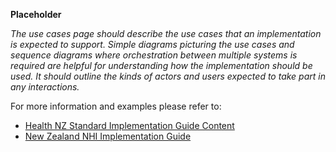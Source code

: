**Placeholder**

*The use cases page should describe the use cases that an implementation is expected to support. Simple diagrams picturing the use cases and sequence diagrams where orchestration between multiple systems is required are helpful for understanding how the implementation should be used. It should outline the kinds of actors and users expected to take part in any interactions.*

For more information and examples please refer to:

- [Health NZ Standard Implementation Guide Content](https://mohits.atlassian.net/wiki/spaces/AS/pages/3018948997/Standard+Implementation+Guide+Content)
- [New Zealand NHI Implementation Guide](https://master.d3b08qop7whnnl.amplifyapp.com/)